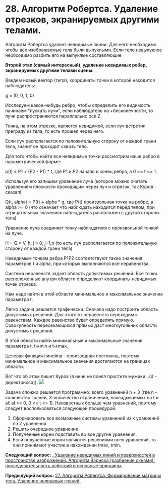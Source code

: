 # 28. Алгоритм Робертса. Удаление отрезков, экранируемых другими телами.

Алгоритм Робертса удаляет невидимые линии. Для него необходимо чтобы все изображаемые тела были выпуклыми. Если тело невыпуклое необходимо разбить его на выпуклые составляющие

**Второй этап (самый интересный), удаление невидимых ребер, экранируемых другими телами сцены.**

Введем новый вектор (типа), координаты точки в которой находится наблюдатель:

g = (0, 0, 1, 0)

Исследуем какое-нибудь ребро, чтобы определить его видимость начинаем "пускать лучи", если наблюдатель на +бесконечности, то лучи распространяются параллельно оси Z.

Точка, на этом отрезке, является невидимой, если луч встретил преграду из тела, то есть прошел через него.

Если луч располагается по положительную сторону от каждой грани тела, значит он проходит сквозь тело.
 
Для того чтобы найти все невидимые точки рассмотрим наше ребро в параметрической форме:

p(t) = P1 + (P2 - P1) * t, где P1 и P2 начало и конец ребра, a 0 <= t <= 1.

Используя его запишем уравнение луча (которое можно считать уравнением плоскости проходящим через луч и отрезок, так Куров сказал)

Q(t, alpha) =  P(t) + alpha * g, где P(t) произвольная точка на ребре, а alpha >= 0 (что означает что наблюдать находится перед телом, при отрицательных значениях наблюдатель расположен с другой стороны тела)

Уравнение луча соединяет точку наблюдателя с произвольной точкой на луче.

Н = Q * V, h_j > 0, j=1,n (то есть луч располагается по положительную сторону от каждой грани тела)

Невидимым точкам ребра P1P2 соответствуют такие значения параметров t и alpha, при которых выполняются все неравенства.

Система неравенств задает область допустимых решений. Все точки расположенные внутри области определяют координаты невидимых точек отрезка.

Нам надо найти в этой области минимальное и максимальное значение параметра t. 

Легко задача решается графически. Сначала надо построить область допустимых решений. Для этого от неравенств переходим к равенствам. Каждое равенство будет определять прямую. Совокупность пересекающихся прямых даст многоугольник области допустимых решений.

В этой области найти минимальные и максимальные значения параметра t. t->min и t->max.

Целевая функция линейна - производная постоянна, поэтому минимальное и максимальное значения достигаются на границах области.

Вот что об этом пишет Куров (я ниче не понял простите мужики...(d - директрисса)):
![](https://camo.githubusercontent.com/24883a080d664c03df2d049368175934cebf78d2/68747470733a2f2f73756e392d36362e757365726170692e636f6d2f633835383432302f763835383432303539332f3230626162302f34346f4d57634c784650382e6a7067)

Задача сложно решается программно: всего уравнений n + 3 (где n - количество граней, 3-количество ограничений, накладываемых на t и al: al >= 0, 0 <= t <= 1). Неизвестных больше чем уравнений, поэтому следует воспользоваться следующей процедурой:

1. Сформировать все возможные системы уравнений из k уравнений по 2 уравнения
1. Решить очередное уравнение
1. Полученные корни подставить во все другие уравнения.
1. Если полученные корни являются решениями всех уравнений, то они принимают участие в нахождении tmax, tmin.

**Следующий вопрос:**  [. Удаление невидимых линий и поверхностей в пространстве изображений. Алгоритм Варнока (разбиение окнами): последовательность действий и основные принципы.](./exam29)


**Предыдущий вопрос:**  [27. Алгоритм Робертса. Формирование матрицы тела. Удаление нелицевых  граней.](./exam27)
